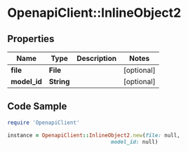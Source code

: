 # OpenapiClient::InlineObject2

## Properties

Name | Type | Description | Notes
------------ | ------------- | ------------- | -------------
**file** | **File** |  | [optional] 
**model_id** | **String** |  | [optional] 

## Code Sample

```ruby
require 'OpenapiClient'

instance = OpenapiClient::InlineObject2.new(file: null,
                                 model_id: null)
```


